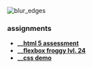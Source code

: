 ![blur_edges](https://github.com/user-attachments/assets/e7c07eff-efb3-440f-a611-5e0766037290)

### assignments
* **__[html 5 assessment](https://ercarle.github.io/ifsc-1310/assignments/html5assessment.html)**
* **__[flexbox froggy lvl. 24](https://github.com/ercarle/ifsc-1310/assignments/flexbox-froggy.md)**
* **__[css demo](https://github.com/ercarle/ifsc-1310/tree/main/assignments/css-demo)**

